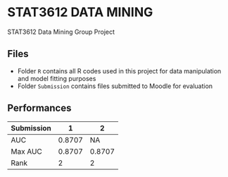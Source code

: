# STAT3612 DATA MINING
STAT3612 Data Mining Group Project
## Files
- Folder `R` contains all R codes used in this project for data manipulation and model fitting purposes
- Folder `Submission` contains files submitted to Moodle for evaluation
## Performances
|Submission|1|2|
|---|---|---|
|AUC|0.8707|NA|
|Max AUC|0.8707|0.8707|
|Rank|2|2|
